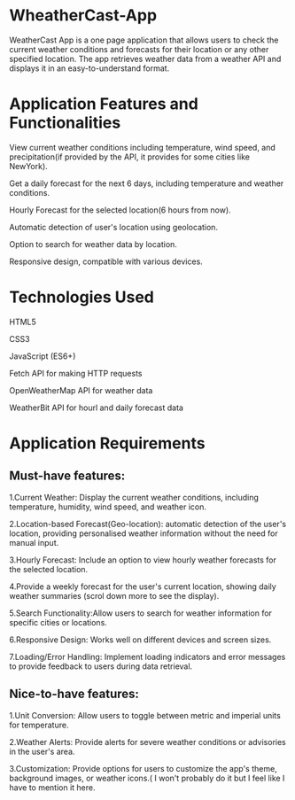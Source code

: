 # WheatherCast-App
WeatherCast App is a one page application that allows users to check the current weather conditions and forecasts for their location or any other specified location. The app retrieves weather data from a weather API and displays it in an easy-to-understand format.

# Application Features and Functionalities

View current weather conditions including temperature, wind speed, and precipitation(if provided by the API, it provides for some cities like NewYork).

Get a daily forecast for the next 6 days, including temperature and weather conditions.

Hourly Forecast for the selected location(6 hours from now).

Automatic detection of user's location using geolocation.

Option to search for weather data by location.

Responsive design, compatible with various devices.

# Technologies Used

HTML5

CSS3

JavaScript (ES6+)

Fetch API for making HTTP requests

OpenWeatherMap API for weather data

WeatherBit API for hourl and daily forecast data

# Application Requirements

## Must-have features:

1.Current Weather: Display the current weather conditions, including temperature, humidity, wind speed, and weather icon.

2.Location-based Forecast(Geo-location):  automatic detection of the user's location, providing personalised weather information without the need for manual input.

3.Hourly Forecast: Include an option to view hourly weather forecasts for the selected location.

4.Provide a weekly forecast for the user's current location, showing daily weather summaries (scrol down more to see the display).

5.Search Functionality:Allow users to search for weather information for specific cities or locations.

6.Responsive Design: Works well on different devices and screen sizes.

7.Loading/Error Handling: Implement loading indicators and error messages to provide feedback to users during data retrieval.



## Nice-to-have features:

1.Unit Conversion: Allow users to toggle between metric and imperial units for temperature.

2.Weather Alerts: Provide alerts for severe weather conditions or advisories in the user's area.

3.Customization: Provide options for users to customize the app's theme, background images, or weather icons.( I won't probably do it but I feel like I have to mention it here.
